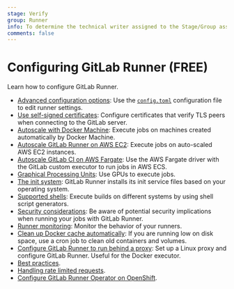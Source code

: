 ```yaml
---
stage: Verify
group: Runner
info: To determine the technical writer assigned to the Stage/Group associated with this page, see https://about.gitlab.com/handbook/engineering/ux/technical-writing/#assignments
comments: false
---
```


# Configuring GitLab Runner **(FREE)**

Learn how to configure GitLab Runner.

- [Advanced configuration options](advanced-configuration.md): Use
  the [`config.toml`](https://github.com/toml-lang/toml) configuration file
  to edit runner settings.
- [Use self-signed certificates](tls-self-signed.md): Configure certificates
  that verify TLS peers when connecting to the GitLab server.
- [Autoscale with Docker Machine](autoscale.md): Execute jobs on machines
  created automatically by Docker Machine.
- [Autoscale GitLab Runner on AWS EC2](runner_autoscale_aws/index.md): Execute jobs on auto-scaled AWS EC2 instances.
- [Autoscale GitLab CI on AWS Fargate](runner_autoscale_aws_fargate/index.md):
  Use the AWS Fargate driver with the GitLab custom executor to run jobs in AWS ECS.
- [Graphical Processing Units](gpus.md): Use GPUs to execute jobs.
- [The init system](init.md): GitLab Runner installs
  its init service files based on your operating system.
- [Supported shells](../shells/index.md): Execute builds on different systems by
  using shell script generators.
- [Security considerations](../security/index.md): Be aware of potential
  security implications when running your jobs with GitLab Runner.
- [Runner monitoring](../monitoring/index.md): Monitor the behavior of your
  runners.
- [Clean up Docker cache automatically](../executors/docker.md#clearing-docker-cache):
  If you are running low on disk space, use a cron job to clean old containers and volumes.
- [Configure GitLab Runner to run behind a proxy](proxy.md): Set
  up a Linux proxy and configure GitLab Runner. Useful for the
  Docker executor.
- [Best practices](../best_practice/index.md).
- [Handling rate limited requests](proxy.md#handling-rate-limited-requests).
- [Configure GitLab Runner Operator on OpenShift](configuring_runner_openshift.md).
